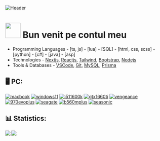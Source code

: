 ![Header](https://raw.githubusercontent.com/stefandev15/stefandev15/master/rijic_banner.png "Header")

# <img src="https://raw.githubusercontent.com/stefandev15/stefandev15/master/wave.gif" height="48px" width="48px"> Bun venit pe contul meu
- Programming Languages - [ts, js] - [lua] - [SQL] - [html, css, scss] - [python] - [c#] - [java] - [asp]
- Technologies - [Nextjs](https://nextjs.org/), [Reactjs](https://reactjs.org/), [Tailwind](https://tailwindcss.com/), [Bootstrap](https://getbootstrap.com/), [Nodejs](https://nodejs.org/)
- Tools & Databases - [VSCode](https://code.visualstudio.com/), [Git](https://git-scm.com/), [MySQL](https://www.mysql.com/), [Prisma](https://www.prisma.io/)

## :desktop_computer:  PC:
[![macbook](https://img.shields.io/badge/Macbook%20M1%20Pro-lightgray?style=for-the-badge&logo=Apple)](https://www.apple.com/mac/)
[![windows11](https://img.shields.io/badge/Windows%2011-9cf?style=for-the-badge&logo=Windows)](https://www.microsoft.com/software-download/windows11)
[![i511600k](https://img.shields.io/badge/Core%20i5%2011600k-blue?style=for-the-badge&logo=Intel)](https://www.newegg.com/intel-core-i5-11600k-core-i5-11th-gen/p/N82E16819118235)
[![gtx1660ti](https://img.shields.io/badge/GTX%201660ti-green?style=for-the-badge&logo=NVIDIA)](https://www.newegg.com/gigabyte-geforce-gtx-1660-ti-gv-n166toc-6gd/p/1FT-00B5-00012)
[![vengeance](https://img.shields.io/badge/Vengeance%20LPX%2016GB%203200Mhz-grey?style=for-the-badge&logo=Corsair)](https://www.newegg.com/corsair-16gb-288-pin-ddr4-sdram/p/N82E16820236540)
[![970evoplus](https://img.shields.io/badge/EVO%20Plus%20500GB-orange?style=for-the-badge&logo=Samsung)](https://www.newegg.com/samsung-970-evo-plus-500gb/p/N82E16820147742)
[![seagate](https://img.shields.io/badge/BarraCuda%202TB%207200RPM-yellowgreen?style=for-the-badge&logo=Seagate)](https://www.newegg.com/seagate-barracuda-st2000dm008-2tb/p/N82E16822184773)
[![b560mplus](https://img.shields.io/badge/TUF%20GAMING%20B560M%20PLUS%20WIFI-yellow?style=for-the-badge&logo=ASUS)](https://www.newegg.com/p/N82E16813119383)
[![seasonic](https://img.shields.io/badge/Seasonic%20FOCUS%20PX%20750-silver?style=for-the-badge)](https://www.newegg.com/seasonic-focus-plus-750-platinum-ssr-750px-750w/p/N82E16817151191)

## :bar_chart:  Statistics:

<div>
    <img align="left" src="https://github-readme-stats-git-masterrstaa-rickstaa.vercel.app/api?username=stefandev15&count_private=true&show_icons=true&theme=city_lights" />
    <img align="left" src="https://github-readme-stats.vercel.app/api/top-langs/?username=stefandev15&layout=compact" />
</div>
